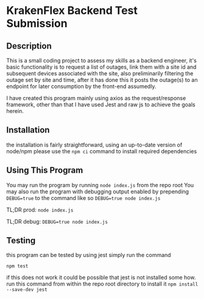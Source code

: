 # KrakenFlex Backend Test Submission 

## Description
This is a small coding project to assess my skills as a backend engineer, it's basic functionality is to request a list of outages, link them with a site id and subsequent devices associated with the site, also preliminarily filtering the outage set by site and time, after it has done this it posts the outage(s) to an endpoint for later consumption by the front-end assumedly. 

I have created this program mainly using axios as the request/response framework, other than that I have used Jest and raw js to achieve the goals herein.

## Installation
the installation is fairly straightforward, using an up-to-date version of node/npm please use the `npm ci` command to install required dependencies
## Using This Program
You may run the program by running `node index.js` from the repo root
You may also run the program with debugging output enabled by prepending `DEBUG=true` to the command like so `DEBUG=true node index.js`

TL;DR prod: `node index.js`

TL;DR debug: `DEBUG=true node index.js`

## Testing 
this program can be tested by using jest
simply run the command 

`npm test` 

if this does not work it could be possible that jest is not installed some how. 
run this command from within the repo root directory to install it
`npm install --save-dev jest` 
